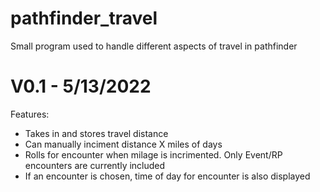 # pathfinder_travel
Small program used to handle different aspects of travel in pathfinder

# V0.1 - 5/13/2022
Features:
 - Takes in and stores travel distance
 - Can manually inciment distance X miles of days
 - Rolls for encounter when milage is incrimented. Only Event/RP encounters are currently included
 - If an encounter is chosen, time of day for encounter is also displayed
